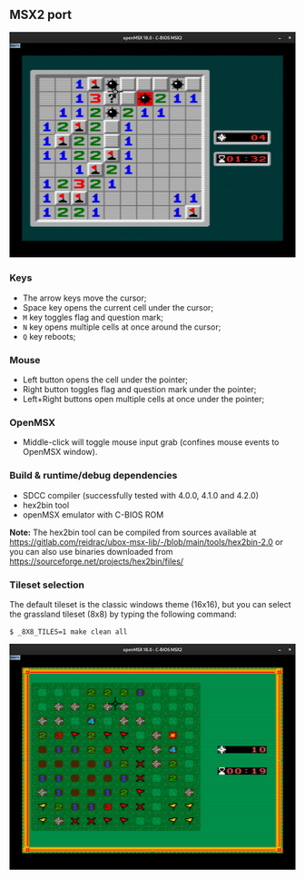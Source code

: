 ## MSX2 port

![Screenshot](../../docs/msx2-screenshot.jpg)

### Keys

* The arrow keys move the cursor;
* Space key opens the current cell under the cursor;
* `M` key toggles flag and question mark;
* `N` key opens multiple cells at once around the cursor;
* `Q` key reboots;

### Mouse

* Left button opens the cell under the pointer;
* Right button toggles flag and question mark under the pointer;
* Left+Right buttons open multiple cells at once under the pointer;

### OpenMSX

* Middle-click will toggle mouse input grab (confines mouse events to OpenMSX window).

### Build & runtime/debug dependencies

* SDCC compiler (successfully tested with 4.0.0, 4.1.0 and 4.2.0)
* hex2bin tool
* openMSX emulator with C-BIOS ROM

**Note:** The hex2bin tool can be compiled from sources available at https://gitlab.com/reidrac/ubox-msx-lib/-/blob/main/tools/hex2bin-2.0 or you can also use binaries downloaded from https://sourceforge.net/projects/hex2bin/files/

### Tileset selection

The default tileset is the classic windows theme (16x16), but you can select the grassland tileset (8x8) by typing the following command:
```
$ _8X8_TILES=1 make clean all
```

![Old screenshot](../../docs/msx2-screenshot2.jpg)
